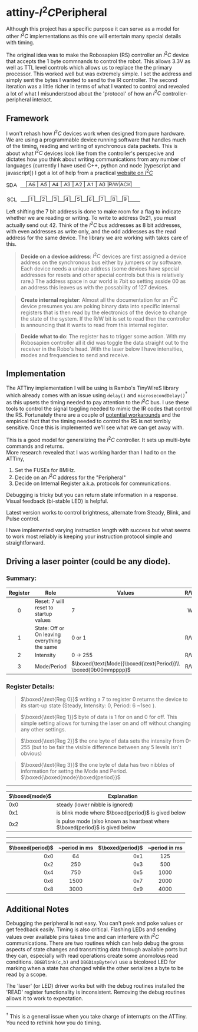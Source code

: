 # attiny-$I^2C$Peripheral

Although this project has a specific purpose it can serve as a model for other $I^2C$ 
implementations as this one will entertain many special details with timing.

The original idea was to make the Robosapien (RS) controller an $I^2C$ device that accepts the 1 byte commnands
to control the robot. This allows 3.3V as well as TTL level controls which allows us to 
replace the the primary processor.  This worked well but was extremely simple. I set the address and simply sent the bytes I wanted to send to the IR controller.  The second iteration was a little richer in terms of what I wanted to control and revealed a lot of what I misunderstood about the 'protocol' of how an $I^2C$ controller-peripheral interact.

## Framework
I won't rehash how $I^2C$ devices work when designed from pure hardware. We are using a programmable device running software that handles much of the timing, reading and writing of synchronous data packets. This is about what $I^2C$ devices look like from the controller's perspecive and dictates how you think about writing communications from any number of languages (currently I have used C++, python and node [typescript and javascript])  I got a lot of help from a practical [website on $I^2C$](https://www.robot-electronics.co.uk/i2c-tutorial)

![Clock Cycles on I2C](include/i2cd.gif)

Left shifting the 7 bit address is done to make room for a flag to indicate whether we are reading or writing. To write to address 0x21, you must actually send out 42. Think of the $I^2C$ bus addresses as 8 bit addresses, with even addresses as write only, and the odd addresses as the read address for the same device. The library we are working with takes care of this.  

>**Decide on a device address**:
$I^2C$ devices are first assigned a device address on the synchronous bus either by jumpers or by software. Each device needs a unique address (some devices have special addresses for resets and other special controls but this is relatively rare.)  The address space in our world is 7bit so setting asside 00 as an address this leaves us with the possability of 127 devices. 

>**Create internal register**:
Almost all the documentation for an $I^2C$ device presumes you are poking binary data into specific internal registers that is then read by the electronics of the device to change the state of the system. If the R/W bit is set to read then the controller is announcing that it wants to read from this internal register.

>**Decide what to do**:
The register has to trigger some action. With my Robosapien controller all it did was toggle the data straight out to the receiver in the Robo's head.  With the laser below I have intensities, modes and frequencies to send and receive.

## Implementation
The ATTiny implementation I will be using is Rambo's TinyWireS library which already comes
with an issue using `delay()` and `microsecondDelay()`$^\dagger$ as this upsets the timing needed to 
pay attention to the $I^2C$ bus.  I use these tools to control the signal toggling needed to mimic
the IR codes that control the RS.  Fortunately there are a couple of 
[potential workarounds](https://github.com/rambo/TinyWire/issues/8) and the 
empirical fact that the timing needed to control the RS is not terribly sensitive. Once
this is implemented we'll see what we can get away with.

This is a good model for generalizing the $I^2C$ controller. It sets up multi-byte commands and returns.  
More research revealed that I was working harder than I had to on the ATTiny,

  1. Set the FUSEs for 8MHz.
  2. Decide on an $I^2C$ address for the "Peripheral"
  3. Decide on Internal Register a.k.a. protocols for communications.

Debugging is tricky but you can return state information in a response.  Visual feedback (bi-stable LED) is helpful.

Latest version works to control brightness, alternate from Steady, Blink, and Pulse control.  

I have implemented varying instruction length with success but what seems to work most reliably is keeping your instruction protocol simple and straightforward.  

## Driving a laser pointer (could be any diode).

### Summary:
|Register| Role |Values|R/W|
|:-:|---|---|:-:|
|0|Reset: 7 will reset to startup values |7|W|
|1|State: Off or On leaving everything the same |0 or 1|R/W|
|2|Intensity| 0 $\rightarrow$ 255 |R/W|
|3|Mode/Period| $\boxed{\text{Mode}}\boxed{\text{Period}}\\ \boxed{0b00mmpppp}$|R/W|

### Register Details:
  > $\boxed{\text{Reg 0}}$ writing a 7 to register 0 returns the device to its start-up state (Steady, Intensity: 0, Period: 6 ~1sec ).
  
  > $\boxed{\text{Reg 1}}$ byte of data is 1 for on and 0 for off. This simple setting allows for turning the laser on and off without changing any other settings.

  > $\boxed{\text{Reg 2}}$ the one byte of data sets the intensity from 0-255 (but to be fair the visible difference between any 5 levels isn't obvious)

  > $\boxed{\text{Reg 3}}$ the one byte of data has two nibbles of information for settng the Mode and Period. $\boxed{\boxed{mode}\boxed{period}}$
---
 |$\boxed{mode}$|Explanation|
 |---|---|
 |0x0|steady (lower nibble is ignored)|
 |0x1|is blink mode where $\boxed{period}$ is gived below|
 |0x2|is pulse mode (also known as heartbeat where $\boxed{period}$ is gived below|
---
 |$\boxed{period}$|~period in ms|$\boxed{period}$|~period in ms|
 |--:|:-:|--:|:-:|
 |0x0|64|0x1|125|
 |0x2|250|0x3|500|
 |0x4|750|0x5|1000|
 |0x6|1500|0x7|2000|
 |0x8|3000|0x9|4000|

## Additional Notes
Debugging the peripheral is not easy. You can't peek and poke values or get feedback easily.  Timing is also critical.  Flashing LEDs and sending values over available pins takes time and can interfere with $I^2C$ communications.  There are two routines which can help debug the gross aspects of state changes and transmitting data through available ports but they can, especially with read operations create some anomolous read conditions.
`DBGBlink(c,b)` and `DBGDispByte(v)` use a bicolored LED for marking when a state has changed while the other serializes a byte to be read by a scope.

The 'laser' (or LED) driver works but with the debug routines installed the 'READ' register functionality is inconsistent. Removing the debug routines allows it to work to expectation.

---
$^\dagger$ This is a general issue when you take charge of interrupts on the ATTiny. You need to rethink how you do timing.
